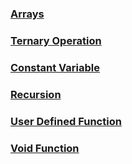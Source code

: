 ### [Arrays](Carrays.md)

### [Ternary Operation](CTernaryOperation.md)

### [Constant Variable](CConstantVariable.md)

### [Recursion](CRecursion.md)

### [User Defined Function](Cfunctions.md)

### [Void Function](CFunctionVoid.md)